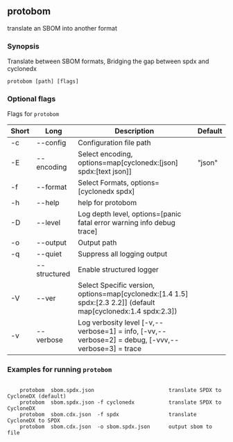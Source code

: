 ## protobom

translate an SBOM into another format

### Synopsis

Translate between SBOM formats, Bridging the gap between spdx and cyclonedx

```
protobom [path] [flags]
```

### Optional flags 
Flags for `protobom`


| Short | Long | Description | Default |
| --- | --- | --- | --- |
| -c | --config | Configuration file path | |
| -E | --encoding | Select encoding, options=map[cyclonedx:[json] spdx:[text json]] | "json" |
| -f | --format | Select Formats, options=[cyclonedx spdx] | |
| -h | --help | help for protobom | |
| -D | --level | Log depth level, options=[panic fatal error warning info debug trace] | |
| -o | --output | Output path | |
| -q | --quiet | Suppress all logging output | |
| | --structured | Enable structured logger | |
| -V | --ver | Select Specific version, options=map[cyclonedx:[1.4 1.5] spdx:[2.3 2.2]] (default map[cyclonedx:1.4 spdx:2.3]) | |
| -v | --verbose | Log verbosity level [-v,--verbose=1] = info, [-vv,--verbose=2] = debug, [-vvv,--verbose=3] = trace | |


### Examples for running `protobom`

```

	protobom  sbom.spdx.json                        translate SPDX to CycloneDX (default)
	protobom  sbom.spdx.json -f cyclonedx           translate SPDX to CycloneDX
	protobom  sbom.cdx.json  -f spdx                translate CycloneDX to SPDX
	protobom  sbom.cdx.json  -o sbom.spdx.json      output sbom to file

```

